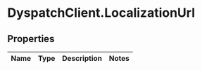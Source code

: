 # DyspatchClient.LocalizationUrl

## Properties
Name | Type | Description | Notes
------------ | ------------- | ------------- | -------------


